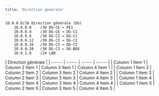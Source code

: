 ```yaml
---
title: 'Direction générale'
---
```


```
10.0.0.0/16	Direction générale (DG)		
	10.0.0.0	/30	DG-CE ↔ PE1
	10.0.0.4	/30	DG-CE ↔ DG-C1
	10.0.0.8	/30	DG-C2 ↔ DG-C1
	10.0.0.12	/30	DG-C3 ↔ DG-C1
	10.0.0.16	/30	DG-C3 ↔ DG-C2
	10.0.0.20	/30	DG-C2 ↔ DG-BOX
	10.0.1.0	/24	LAN
```
|  Direction générale  |
|  :-----          |  :-----          |  :-----          |  :-----          |
|  Column 1 Item 1 |  Column 2 Item 1 |  Column 3 Item 1 |  Column 4 Item 1 |
|  Column 1 Item 2 |  Column 2 Item 2 |  Column 3 Item 2 |  Column 4 Item 2 |
|  Column 1 Item 3 |  Column 2 Item 3 |  Column 3 Item 3 |  Column 4 Item 3 |
|  Column 1 Item 4 |  Column 2 Item 4 |  Column 3 Item 4 |  Column 4 Item 4 |
|  Column 1 Item 5 |  Column 2 Item 5 |  Column 3 Item 5 |  Column 4 Item 5 |
